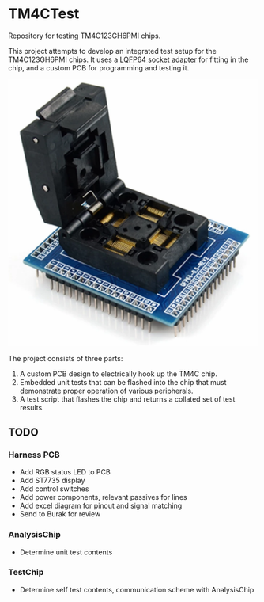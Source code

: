 # TM4CTest
Repository for testing TM4C123GH6PMI chips.

This project attempts to develop an integrated test setup for the TM4C123GH6PMI chips. It uses a [LQFP64 socket adapter](https://www.aliexpress.com/item/32995692408.html?spm=a2g0o.productlist.0.0.10b44d30NlEYoA&algo_pvid=e75b03a6-8293-4ada-ae9b-db81fdb2519a&algo_exp_id=e75b03a6-8293-4ada-ae9b-db81fdb2519a-0&pdp_ext_f=%7B%22sku_id%22%3A%2266880087054%22%7D) for fitting in the chip, and a custom PCB for programming and testing it.

![LQFP64 Socket](resources/LQFP64_Socket.png)

The project consists of three parts:
1. A custom PCB design to electrically hook up the TM4C chip.
2. Embedded unit tests that can be flashed into the chip that must demonstrate proper operation of various peripherals.
3. A test script that flashes the chip and returns a collated set of test results.

## TODO

### Harness PCB

- Add RGB status LED to PCB
- Add ST7735 display
- Add control switches
- Add power components, relevant passives for lines
- Add excel diagram for pinout and signal matching
- Send to Burak for review

### AnalysisChip

- Determine unit test contents

### TestChip

- Determine self test contents, communication scheme with AnalysisChip